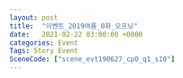 ```yaml
---
layout: post
title:  "이벤트_2019여름_0화_오프닝"
date:   2021-02-22 03:00:00 +0000
categories: Event
Tags: Story Event
SceneCode: ["scene_evt190627_cp0_q1_s10"]
---
```

